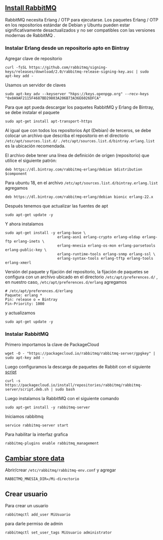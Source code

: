 ## [Install RabbitMQ](https://www.rabbitmq.com/install-debian.html) 
RabbitMQ necesita Erlang / OTP para ejecutarse. Los paquetes Erlang / OTP en los repositorios estándar de Debian y Ubuntu pueden estar significativamente desactualizados y no ser compatibles con las versiones modernas de RabbitMQ .
### Instalar Erlang desde un repositorio apto en Bintray
Agregar clave de repositorio
````
curl -fsSL https://github.com/rabbitmq/signing-keys/releases/download/2.0/rabbitmq-release-signing-key.asc | sudo apt-key add -
````
Usamos un servidor de claves
````
sudo apt-key adv --keyserver "hkps://keys.openpgp.org" --recv-keys "0x0A9AF2115F4687BD29803A206B73A36E6026DFCA"
````
Para que apt pueda descargar los paquetes RabbitMQ y Erlang de Bintray, se debe instalar el paquete
````
sudo apt-get install apt-transport-https
````
Al igual que con todos los repositorios Apt (Debian) de terceros, se debe colocar un archivo que describa el repositorio en el directorio ``/etc/apt/sources.list.d/`` . ``/etc/apt/sources.list.d/bintray.erlang.list`` es la ubicación recomendada.

El archivo debe tener una línea de definición de origen (repositorio) que utilice el siguiente patrón:
````
deb https://dl.bintray.com/rabbitmq-erlang/debian $distribution $component
````
Para ubuntu 18, en el archivo ``/etc/apt/sources.list.d/bintray.erlang.list`` agregamos 
````
deb https://dl.bintray.com/rabbitmq-erlang/debian bionic erlang-22.x
````
Después tenemos que actualizar las fuentes de apt
````
sudo apt-get update -y
````
Y ahora instalamos
````
sudo apt-get install -y erlang-base \
                        erlang-asn1 erlang-crypto erlang-eldap erlang-ftp erlang-inets \
                        erlang-mnesia erlang-os-mon erlang-parsetools erlang-public-key \
                        erlang-runtime-tools erlang-snmp erlang-ssl \
                        erlang-syntax-tools erlang-tftp erlang-tools erlang-xmerl
````
Versión del paquete y fijación del repositorio, la fijación de paquetes se configura con un archivo ubicado en el directorio ``/etc/apt/preferences.d/`` , en nuestro caso, ``/etc/apt/preferences.d/erlang``
agregamos
````
# /etc/apt/preferences.d/erlang 
Paquete: erlang * 
Pin: release o = Bintray 
Pin-Priority: 1000
````
y actualizamos
````
sudo apt-get update -y
````
### Instalar RabbitMQ
Primero importamos la clave de PackageCloud 
````
wget -O - "https://packagecloud.io/rabbitmq/rabbitmq-server/gpgkey" | sudo apt-key add -
````
Luego configuramos la descarga de paquetes de Rabbit con el siguiente [script](https://packagecloud.io/rabbitmq/rabbitmq-server/install)
````
curl -s https://packagecloud.io/install/repositories/rabbitmq/rabbitmq-server/script.deb.sh | sudo bash
````
Luego instalamos la RabbitMQ con el siguiente comando
````
sudo apt-get install -y rabbitmq-server
````
Iniciamos rabbitmq
````
service rabbitmq-server start
````
Para habilitar la interfaz grafica
````
rabbitmq-plugins enable rabbitmq_management
````
## [Cambiar store data](https://www.rabbitmq.com/relocate.html)
Abrir/crear ``/etc/rabbitmq/rabbitmq-env.conf`` y agregar
````
RABBITMQ_MNESIA_DIR=/Mi-directorio
````
## Crear usuario 
Para crear un usuario 
````
rabbitmqctl add_user MiUsuario
````
para darle permiso de admin
````
rabbitmqctl set_user_tags MiUsuario administrator
````

